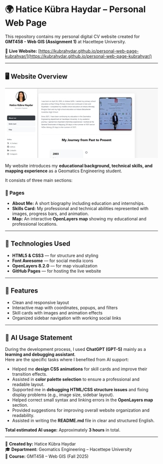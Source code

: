 # 🌍 Hatice Kübra Haydar – Personal Web Page

This repository contains my personal digital CV website created for **GMT458 - Web GIS (Assignment 1)** at Hacettepe University.

🔗 **Live Website:** [https://kubrahydar.github.io/personal-web-page-kubrahyar/](https://kubrahydar.github.io/personal-web-page-kubrahyar/)

---

## 🖥️ Website Overview

![Website Preview](website.png)

My website introduces my **educational background, technical skills, and mapping experience** as a Geomatics Engineering student.

It consists of three main sections:

### 🧩 Pages
- **About Me:** A short biography including education and internships.  
- **Skills Card:** My professional and technical abilities represented with images, progress bars, and animation.  
- **Map:** An interactive **OpenLayers map** showing my educational and professional locations.

---

## 🧠 Technologies Used

- **HTML5 & CSS3** — for structure and styling  
- **Font Awesome** — for social media icons  
- **OpenLayers 8.2.0** — for map visualization  
- **GitHub Pages** — for hosting the live website  

---

## 🧩 Features

- Clean and responsive layout  
- Interactive map with coordinates, popups, and filters  
- Skill cards with images and animation effects  
- Organized sidebar navigation with working social links  

---

## 🤖 AI Usage Statement

During the development process, I used **ChatGPT (GPT-5)** mainly as a **learning and debugging assistant**.  
Here are the specific tasks where I benefited from AI support:

- Helped me **design CSS animations** for skill cards and improve their transition effects.  
- Assisted in **color palette selection** to ensure a professional and readable layout.  
- Supported me in **debugging HTML/CSS structure issues** and fixing display problems (e.g., image size, sidebar layout).  
- Helped correct small syntax and linking errors in the **OpenLayers map** section.  
- Provided suggestions for improving overall website organization and readability.  
- Assisted in writing the **README.md** file in clear and structured English.

**Total estimated AI usage:** Approximately **3 hours** in total.  

---

📍 **Created by:** Hatice Kübra Haydar  
🎓 **Department:** Geomatics Engineering – Hacettepe University  
📅 **Course:** GMT458 – Web GIS (Fall 2025)
